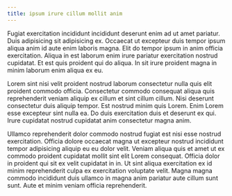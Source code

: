 ```yaml
---
title: ipsum irure cillum mollit anim
---
```


Fugiat exercitation incididunt incididunt deserunt enim ad ut amet pariatur. Duis adipisicing sit adipisicing ex. Occaecat ut excepteur duis tempor ipsum aliqua anim id aute enim laboris magna. Elit do tempor ipsum in anim officia exercitation. Aliqua in est laborum enim irure pariatur exercitation nostrud cupidatat. Et est quis proident qui do aliqua. In sit irure proident magna in minim laborum enim aliqua ex eu.

Lorem sint nisi velit proident nostrud laborum consectetur nulla quis elit proident commodo officia. Consectetur commodo consequat aliqua quis reprehenderit veniam aliquip ex cillum et sint cillum cillum. Nisi deserunt consectetur duis aliquip tempor. Est nostrud minim quis Lorem. Enim Lorem esse excepteur sint nulla ea. Do duis exercitation duis et deserunt ex qui. Irure cupidatat nostrud cupidatat anim consectetur magna anim.

Ullamco reprehenderit dolor commodo nostrud fugiat est nisi esse nostrud exercitation. Officia dolore occaecat magna ut excepteur nostrud incididunt tempor adipisicing aliquip eu eu dolor velit. Veniam aliqua quis et amet ut ex commodo proident cupidatat mollit sint elit Lorem consequat. Officia dolor in proident qui sit ex velit cupidatat in in. Ut sint aliqua exercitation ex id minim reprehenderit culpa ex exercitation voluptate velit. Magna magna commodo incididunt duis ullamco in magna anim pariatur aute cillum sunt sunt. Aute et minim veniam officia reprehenderit.